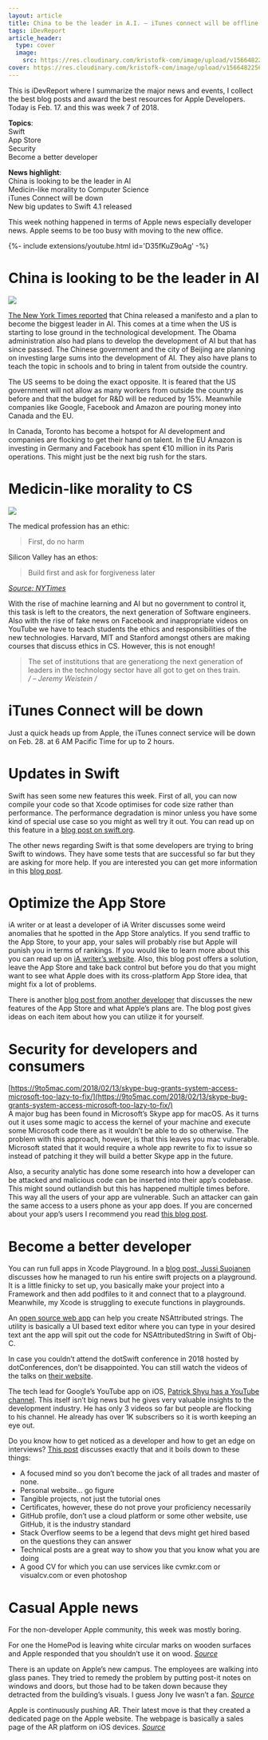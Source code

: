 ```yaml
---
layout: article
title: China to be the leader in A.I. – iTunes connect will be offline • iDevReport • Week 7, 2018
tags: iDevReport
article_header:
  type: cover
  image:
    src: https://res.cloudinary.com/kristofk-com/image/upload/v1566482256/kristofk-com/posts/2018-02-18-idevreport-week7/iDevReport7-18-thumbnail-min.png
cover: https://res.cloudinary.com/kristofk-com/image/upload/v1566482256/kristofk-com/posts/2018-02-18-idevreport-week7/iDevReport7-18-thumbnail-min.png
---
```


This is iDevReport where I summarize the major news and events, I collect the best blog posts and award the best resources for Apple Developers. Today is Feb. 17\. and this was week 7 of 2018.

**Topics**:  
Swift  
App Store  
Security  
Become a better developer

**News highlight**:  
China is looking to be the leader in AI  
Medicin-like morality to Computer Science  
iTunes Connect will be down  
New big updates to Swift 4.1 released

This week nothing happened in terms of Apple news especially developer news. Apple seems to be too busy with moving to the new office.

<div>{%- include extensions/youtube.html id='D35fKuZ9oAg' -%}</div>

# China is looking to be the leader in AI

![](https://res.cloudinary.com/kristofk-com/image/upload/v1566482256/kristofk-com/posts/2018-02-18-idevreport-week7/china-ai-leader-min-1024x576.png)

[The New York Times reported](https://www.nytimes.com/2018/02/12/technology/china-trump-artificial-intelligence.html?emc=edit_mbe_20180213&nl=morning-briefing-europe&nlid=78972471&te=1) that China released a manifesto and a plan to become the biggest leader in AI. This comes at a time when the US is starting to lose ground in the technological development. The Obama administration also had plans to develop the development of AI but that has since passed. The Chinese government and the city of Beijing are planning on investing large sums into the development of AI. They also have plans to teach the topic in schools and to bring in talent from outside the country.

The US seems to be doing the exact opposite. It is feared that the US government will not allow as many workers from outside the country as before and that the budget for R&D will be reduced by 15%. Meanwhile companies like Google, Facebook and Amazon are pouring money into Canada and the EU.

In Canada, Toronto has become a hotspot for AI development and companies are flocking to get their hand on talent. In the EU Amazon is investing in Germany and Facebook has spent €10 million in its Paris operations. This might just be the next big rush for the stars.

# Medicin-like morality to CS

![](https://res.cloudinary.com/kristofk-com/image/upload/v1566482256/kristofk-com/posts/2018-02-18-idevreport-week7/medicine-vs-apps-min-1024x576.png)

The medical profession has an ethic:

> First, do no harm

Silicon Valley has an ethos:

> Build first and ask for forgiveness later

[_Source: NYTimes_](https://www.nytimes.com/2018/02/12/business/computer-science-ethics-courses.html?emc=edit_mbe_20180213&nl=morning-briefing-europe&nlid=78972471&te=1)

With the rise of machine learning and AI but no government to control it, this task is left to the creators, the next generation of Software engineers. Also with the rise of fake news on Facebook and inappropriate videos on YouTube we have to teach students the ethics and responsibilities of the new technologies. Harvard, MIT and Stanford amongst others are making courses that discuss ethics in CS. However, this is not enough!

> The set of institutions that are generationg the next generation of leaders in the technology sector have all got to get on thes train.  
> _/ – Jeremy Weistein /_

# iTunes Connect will be down

Just a quick heads up from Apple, the iTunes connect service will be down on Feb. 28\. at 6 AM Pacific Time for up to 2 hours.

# Updates in Swift

Swift has seen some new features this week. First of all, you can now compile your code so that Xcode optimises for code size rather than performance. The performance degradation is minor unless you have some kind of special use case so you might as well try it out. You can read up on this feature in a [blog post on swift.org](https://swift.org/blog/osize/?utm_source=Swift_Developments&utm_medium=email&utm_campaign=Swift_Developments_Issue_124).

The other news regarding Swift is that some developers are trying to bring Swift to windows. They have some tests that are successful so far but they are asking for more help. If you are interested you can get more information in this [blog post](https://forums.swift.org/t/state-of-windows/9778).

# Optimize the App Store

iA writer or at least a developer of iA Writer discusses some weird anomalies that he spotted in the App Store analytics. If you send traffic to the App Store, to your app, your sales will probably rise but Apple will punish you in terms of rankings. If you would like to learn more about this you can read up on [iA writer’s website](https://ia.net/writer/blog/what-happens-to-the-traffic-you-send-to-the-app-store/?utm_campaign=iOS%2BDev%2BWeekly&utm_medium=email&utm_source=iOS%2BDev%2BWeekly%2BIssue%2B339). Also, this blog post offers a solution, leave the App Store and take back control but before you do that you might want to see what Apple does with its cross-platform App Store idea, that might fix a lot of problems.

There is another [blog post from another developer](https://blog.appfigures.com/ios-11-app-store-increase-downloads/?utm_source=Swift_Developments&utm_medium=email&utm_campaign=Swift_Developments_Issue_124) that discusses the new features of the App Store and what Apple’s plans are. The blog post gives ideas on each item about how you can utilize it for yourself.

# Security for developers and consumers

[https://9to5mac.com/2018/02/13/skype-bug-grants-system-access-microsoft-too-lazy-to-fix/](https://9to5mac.com/2018/02/13/skype-bug-grants-system-access-microsoft-too-lazy-to-fix/)  
A major bug has been found in Microsoft’s Skype app for macOS. As it turns out it uses some magic to access the kernel of your machine and execute some Microsoft code there as it wouldn’t be able to do so otherwise. The problem with this approach, however, is that this leaves you mac vulnerable. Microsoft stated that it would require a whole app rewrite to fix to issue so instead of patching it they will build a better Skype app in the future.

Also, a security analytic has done some research into how a developer can be attacked and malicious code can be inserted into their app’s codebase. This might sound outlandish but this has happened multiple times before. This way all the users of your app are vulnerable. Such an attacker can gain the same access to a users phone as your app does. If you are concerned about your app’s users I recommend you read [this blog post](https://krausefx.com/blog/trusting-sdks).

# Become a better developer

You can run full apps in Xcode Playground. In a [blog post, Jussi Suojanen](http://swiftyjimmy.com/run-application-swift-playground/) discusses how he managed to run his entire swift projects on a playground. It is a little finicky to set up, you basically make your project into a Framework and then add podfiles to it and connect that to a playground. Meanwhile, my Xcode is struggling to execute functions in playgrounds.

An [open source web app](https://andresinaka.github.io/Transformer/) can help you create NSAttributed strings. The utility is basically a UI based text editor where you can type in your desired text ant the app will spit out the code for NSAttributedString in Swift of Obj-C.

In case you couldn’t attend the dotSwift conference in 2018 hosted by dotConferences, don’t be disappointed. You can still watch the videos of the talks on [their website](https://www.dotconferences.com/conference/dotswift-2018?utm_campaign=iOS%2BDev%2BWeekly&utm_medium=email&utm_source=iOS%2BDev%2BWeekly%2BIssue%2B339).

The tech lead for Google’s YouTube app on iOS, [Patrick Shyu has a YouTube channel](https://www.youtube.com/channel/UC4xKdmAXFh4ACyhpiQ_3qBw/). This itself isn’t big news but he gives very valuable insights to the development industry. He has only 3 videos so far but people are flocking to his channel. He already has over 1K subscribers so it is worth keeping an eye out.

Do you know how to get noticed as a developer and how to get an edge on interviews? [This post](https://medium.freecodecamp.org/developers-why-potential-clients-employees-ignore-you-1982d3d1186d) discusses exactly that and it boils down to these things:

*   A focused mind so you don’t become the jack of all trades and master of none.
*   Personal website… go figure
*   Tangible projects, not just the tutorial ones
*   Certificates, however, these do not prove your proficiency necessarily
*   GitHub profile, don’t use a cloud platform or some other website, use GitHub, it is the industry standard
*   Stack Overflow seems to be a legend that devs might get hired based on the questions they can answer
*   Technical posts are a great way to show you that you know what you are doing
*   A good CV for which you can use services like cvmkr.com or visualcv.com or even photoshop

# Casual Apple news

For the non-developer Apple community, this week was mostly boring.

For one the HomePod is leaving white circular marks on wooden surfaces and Apple responded that you shouldn’t use it on wood. [_Source_](https://9to5mac.com/2018/02/14/homepod-wood-crop-circles/)

There is an update on Apple’s new campus. The employees are walking into glass panes. They tried to remedy the problem by putting post-it notes on windows and doors, but those had to be taken down because they detracted from the building’s visuals. I guess Jony Ive wasn’t a fan. [_Source_](https://9to5mac.com/2018/02/16/apple-employees-walking-into-apple-park-glass/)

Apple is continuously pushing AR. Their latest move is that they created a dedicated page on the Apple website. The webpage is basically a sales page of the AR platform on iOS devices. [_Source_](https://www.apple.com/ios/augmented-reality/)
